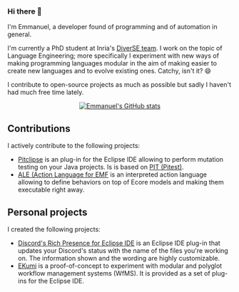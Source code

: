 ### Hi there 👋

I'm Emmanuel, a developer found of programming and of automation in general. 

I'm currently a PhD student at Inria's [DiverSE team](https://www.diverse-team.fr). I work on the topic of Language Engineering; more specifically I experiment with new ways of making programming languages modular in the aim of making easier to create new languages and to evolve existing ones. Catchy, isn't it? :smile:

I contribute to open-source projects as much as possible but sadly I haven't had much free time lately.

<center>
  
  [![Emmanuel's GitHub stats](https://github-readme-stats.vercel.app/api?username=echebbi&count_private=true&show_icons=true&hide_title=true)](https://github.com/echebbi)
  
</center>

## Contributions

I actively contribute to the following projects:

 - [Pitclipse](https://github.com/pitest/pitclipse) is an plug-in for the Eclipse IDE allowing to perform mutation testing on your Java projects. Is is based on [PIT (Pitest)](http://pitest.org). 
 - [ALE (Action Language for EMF](https://github.com/gemoc/ale-lang) is an interpreted action language allowing to define behaviors on top of Ecore models and making them executable right away.

## Personal projects

I created the following projects:

 - [Discord's Rich Presence for Eclipse IDE](https://github.com/echebbi/eclipse-discord-integration) is an Eclipse IDE plug-in that updates your Discord's status with the name of the files you're working on. The information shown and the wording are highly customizable.
 - [EKumi](https://github.com/echebbi/ekumi) is a proof-of-concept to experiment with modular and polyglot workflow management systems (WfMS). It is provided as a set of plug-ins for the Eclipse IDE.



